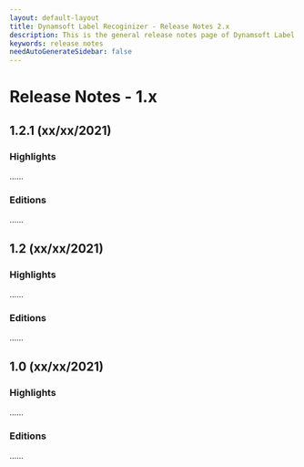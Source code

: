 ```yaml
---
layout: default-layout
title: Dynamsoft Label Recoginizer - Release Notes 2.x
description: This is the general release notes page of Dynamsoft Label Recoginizer
keywords: release notes
needAutoGenerateSidebar: false
---
```


# Release Notes - 1.x

## 1.2.1 (xx/xx/2021)

### Highlights
......

### Editions
......


## 1.2 (xx/xx/2021)

### Highlights
......

### Editions
......


## 1.0 (xx/xx/2021)

### Highlights
......

### Editions
......